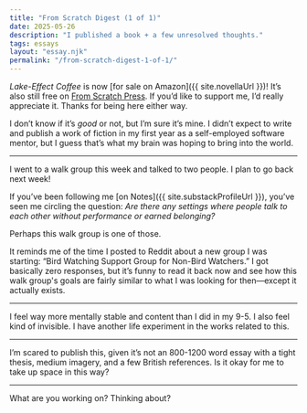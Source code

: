 ```yaml
---
title: "From Scratch Digest (1 of 1)"
date: 2025-05-26
description: "I published a book + a few unresolved thoughts."
tags: essays
layout: "essay.njk"
permalink: "/from-scratch-digest-1-of-1/"
---
```


_Lake-Effect Coffee_ is now [for sale on Amazon]({{ site.novellaUrl }})! It’s also still free on [From Scratch Press](https://fromscratchpress.com/series/lake-effect-coffee/). If you’d like to support me, I’d really appreciate it. Thanks for being here either way.

I don’t know if it’s _good_ or not, but I’m sure it’s mine. I didn’t expect to write and publish a work of fiction in my first year as a self-employed software mentor, but I guess that’s what my brain was hoping to bring into the world.

---

I went to a walk group this week and talked to two people. I plan to go back next week!

If you’ve been following me [on Notes]({{ site.substackProfileUrl }}), you’ve seen me circling the question: _Are there any settings where people talk to each other without performance or earned belonging?_

Perhaps this walk group is one of those.

It reminds me of the time I posted to Reddit about a new group I was starting: “Bird Watching Support Group for Non-Bird Watchers.” I got basically zero responses, but it’s funny to read it back now and see how this walk group's goals are fairly similar to what I was looking for then—except it actually exists.

---

I feel way more mentally stable and content than I did in my 9-5. I also feel kind of invisible. I have another life experiment in the works related to this.

---

I’m scared to publish this, given it’s not an 800-1200 word essay with a tight thesis, medium imagery, and a few British references. Is it okay for me to take up space in this way?

---

What are you working on? Thinking about?
